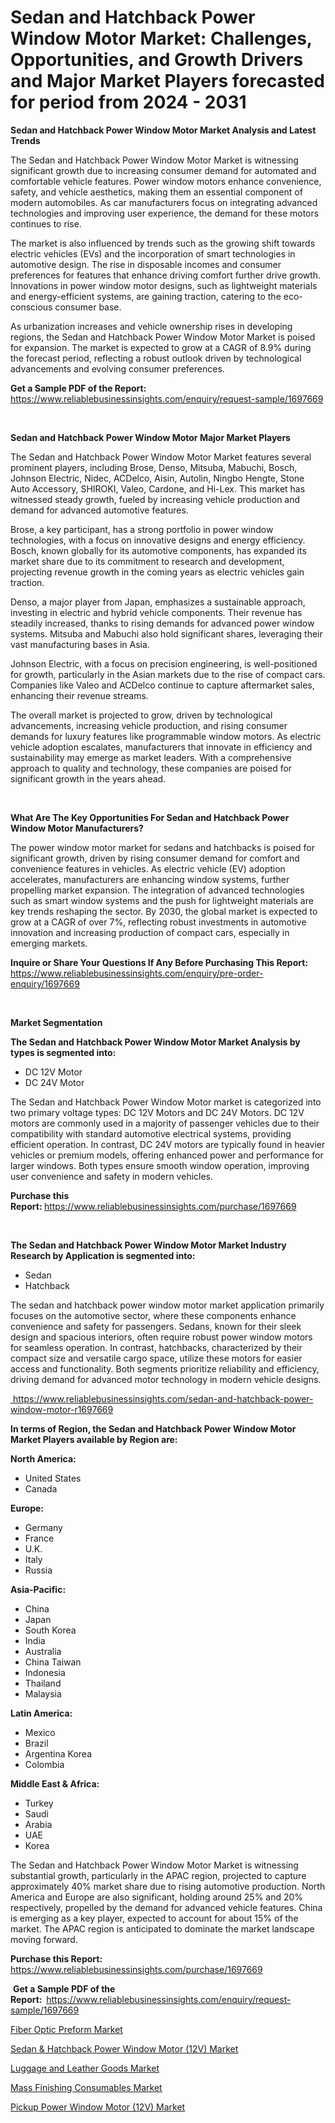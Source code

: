 <p><h1>Sedan and Hatchback Power Window Motor Market: Challenges, Opportunities, and Growth Drivers and Major Market Players forecasted for period from 2024 - 2031</h1></p><p><strong>Sedan and Hatchback Power Window Motor Market Analysis and Latest Trends</strong></p>
<p><p>The Sedan and Hatchback Power Window Motor Market is witnessing significant growth due to increasing consumer demand for automated and comfortable vehicle features. Power window motors enhance convenience, safety, and vehicle aesthetics, making them an essential component of modern automobiles. As car manufacturers focus on integrating advanced technologies and improving user experience, the demand for these motors continues to rise.</p><p>The market is also influenced by trends such as the growing shift towards electric vehicles (EVs) and the incorporation of smart technologies in automotive design. The rise in disposable incomes and consumer preferences for features that enhance driving comfort further drive growth. Innovations in power window motor designs, such as lightweight materials and energy-efficient systems, are gaining traction, catering to the eco-conscious consumer base. </p><p>As urbanization increases and vehicle ownership rises in developing regions, the Sedan and Hatchback Power Window Motor Market is poised for expansion. The market is expected to grow at a CAGR of 8.9% during the forecast period, reflecting a robust outlook driven by technological advancements and evolving consumer preferences.</p></p>
<p><strong>Get a Sample PDF of the Report:&nbsp;</strong> <a href="https://www.reliablebusinessinsights.com/enquiry/request-sample/1697669?utm_campaign=63&utm_medium=2&utm_source=Github&utm_content=ia&utm_term=12122024&utm_id=sedan-and-hatchback-power-window-motor">https://www.reliablebusinessinsights.com/enquiry/request-sample/1697669</a></p>
<p>&nbsp;</p>
<p><strong>Sedan and Hatchback Power Window Motor Major Market Players</strong></p>
<p><p>The Sedan and Hatchback Power Window Motor Market features several prominent players, including Brose, Denso, Mitsuba, Mabuchi, Bosch, Johnson Electric, Nidec, ACDelco, Aisin, Autolin, Ningbo Hengte, Stone Auto Accessory, SHIROKI, Valeo, Cardone, and Hi-Lex. This market has witnessed steady growth, fueled by increasing vehicle production and demand for advanced automotive features.</p><p>Brose, a key participant, has a strong portfolio in power window technologies, with a focus on innovative designs and energy efficiency. Bosch, known globally for its automotive components, has expanded its market share due to its commitment to research and development, projecting revenue growth in the coming years as electric vehicles gain traction.</p><p>Denso, a major player from Japan, emphasizes a sustainable approach, investing in electric and hybrid vehicle components. Their revenue has steadily increased, thanks to rising demands for advanced power window systems. Mitsuba and Mabuchi also hold significant shares, leveraging their vast manufacturing bases in Asia.</p><p>Johnson Electric, with a focus on precision engineering, is well-positioned for growth, particularly in the Asian markets due to the rise of compact cars. Companies like Valeo and ACDelco continue to capture aftermarket sales, enhancing their revenue streams.</p><p>The overall market is projected to grow, driven by technological advancements, increasing vehicle production, and rising consumer demands for luxury features like programmable window motors. As electric vehicle adoption escalates, manufacturers that innovate in efficiency and sustainability may emerge as market leaders. With a comprehensive approach to quality and technology, these companies are poised for significant growth in the years ahead.</p></p>
<p>&nbsp;</p>
<p><strong>What Are The Key Opportunities For Sedan and Hatchback Power Window Motor Manufacturers?</strong></p>
<p><p>The power window motor market for sedans and hatchbacks is poised for significant growth, driven by rising consumer demand for comfort and convenience features in vehicles. As electric vehicle (EV) adoption accelerates, manufacturers are enhancing window systems, further propelling market expansion. The integration of advanced technologies such as smart window systems and the push for lightweight materials are key trends reshaping the sector. By 2030, the global market is expected to grow at a CAGR of over 7%, reflecting robust investments in automotive innovation and increasing production of compact cars, especially in emerging markets.</p></p>
<p><strong>Inquire or Share Your Questions If Any Before Purchasing This Report:</strong> <a href="https://www.reliablebusinessinsights.com/enquiry/pre-order-enquiry/1697669?utm_campaign=63&utm_medium=2&utm_source=Github&utm_content=ia&utm_term=12122024&utm_id=sedan-and-hatchback-power-window-motor">https://www.reliablebusinessinsights.com/enquiry/pre-order-enquiry/1697669</a></p>
<p>&nbsp;</p>
<p><strong>Market Segmentation</strong></p>
<p><strong>The Sedan and Hatchback Power Window Motor Market Analysis by types is segmented into:</strong></p>
<p><ul><li>DC 12V Motor</li><li>DC 24V Motor</li></ul></p>
<p><p>The Sedan and Hatchback Power Window Motor market is categorized into two primary voltage types: DC 12V Motors and DC 24V Motors. DC 12V motors are commonly used in a majority of passenger vehicles due to their compatibility with standard automotive electrical systems, providing efficient operation. In contrast, DC 24V motors are typically found in heavier vehicles or premium models, offering enhanced power and performance for larger windows. Both types ensure smooth window operation, improving user convenience and safety in modern vehicles.</p></p>
<p><strong>Purchase this Report:&nbsp;</strong><a href="https://www.reliablebusinessinsights.com/purchase/1697669?utm_campaign=63&utm_medium=2&utm_source=Github&utm_content=ia&utm_term=12122024&utm_id=sedan-and-hatchback-power-window-motor">https://www.reliablebusinessinsights.com/purchase/1697669</a></p>
<p>&nbsp;</p>
<p><strong>The Sedan and Hatchback Power Window Motor Market Industry Research by Application is segmented into:</strong></p>
<p><ul><li>Sedan</li><li>Hatchback</li></ul></p>
<p><p>The sedan and hatchback power window motor market application primarily focuses on the automotive sector, where these components enhance convenience and safety for passengers. Sedans, known for their sleek design and spacious interiors, often require robust power window motors for seamless operation. In contrast, hatchbacks, characterized by their compact size and versatile cargo space, utilize these motors for easier access and functionality. Both segments prioritize reliability and efficiency, driving demand for advanced motor technology in modern vehicle designs.</p></p>
<p><a href="https://www.reliablebusinessinsights.com/sedan-and-hatchback-power-window-motor-r1697669?utm_campaign=63&utm_medium=2&utm_source=Github&utm_content=ia&utm_term=12122024&utm_id=sedan-and-hatchback-power-window-motor">&nbsp;https://www.reliablebusinessinsights.com/sedan-and-hatchback-power-window-motor-r1697669</a></p>
<p><strong>In terms of Region, the Sedan and Hatchback Power Window Motor Market Players available by Region are:</strong></p>
<p>
    <p> <strong> North America: </strong>
        <ul>
            <li>United States</li>
            <li>Canada</li>
        </ul>
        </p> 
    <p> <strong> Europe: </strong>
        <ul>
            <li>Germany</li>
            <li>France</li>
            <li>U.K.</li>
            <li>Italy</li>
            <li>Russia</li>
        </ul>
        </p> 
    <p> <strong> Asia-Pacific: </strong>
        <ul>
            <li>China</li>
            <li>Japan</li>
            <li>South Korea</li>
            <li>India</li>
            <li>Australia</li>
            <li>China Taiwan</li>
            <li>Indonesia</li>
            <li>Thailand</li>
            <li>Malaysia</li>
        </ul>
        </p> 
    <p> <strong> Latin America: </strong>
        <ul>
            <li>Mexico</li>
            <li>Brazil</li>
            <li>Argentina Korea</li>
            <li>Colombia</li>
        </ul>
        </p> 
    <p> <strong> Middle East & Africa: </strong>
        <ul>
            <li>Turkey</li>
            <li>Saudi</li>
            <li>Arabia</li>
            <li>UAE</li>
            <li>Korea</li>
        </ul>
    </p>
    </p>
<p><p>The Sedan and Hatchback Power Window Motor Market is witnessing substantial growth, particularly in the APAC region, projected to capture approximately 40% market share due to rising automotive production. North America and Europe are also significant, holding around 25% and 20% respectively, propelled by the demand for advanced vehicle features. China is emerging as a key player, expected to account for about 15% of the market. The APAC region is anticipated to dominate the market landscape moving forward.</p></p>
<p><strong>Purchase this Report: </strong><a href="https://www.reliablebusinessinsights.com/purchase/1697669?utm_campaign=63&utm_medium=2&utm_source=Github&utm_content=ia&utm_term=12122024&utm_id=sedan-and-hatchback-power-window-motor">https://www.reliablebusinessinsights.com/purchase/1697669</a></p>
<p>&nbsp;<strong>Get a Sample PDF of the Report:&nbsp;&nbsp;</strong><a href="https://www.reliablebusinessinsights.com/enquiry/request-sample/1697669?utm_campaign=63&utm_medium=2&utm_source=Github&utm_content=ia&utm_term=12122024&utm_id=sedan-and-hatchback-power-window-motor">https://www.reliablebusinessinsights.com/enquiry/request-sample/1697669</a></p>
<p><strong></strong></p>
<p><p><a href="https://www.linkedin.com/pulse/fiber-optic-preform-market-dynamics-application-types-emerging-qivae?utm_campaign=63&utm_medium=2&utm_source=Github&utm_content=ia&utm_term=12122024&utm_id=sedan-and-hatchback-power-window-motor">Fiber Optic Preform Market</a></p><p><a href="https://github.com/JubayerMia832/Market-Research-Report-List-1/blob/main/sedan-hatchback-power-window-motor-12v-market.md?utm_campaign=63&utm_medium=2&utm_source=Github&utm_content=ia&utm_term=12122024&utm_id=sedan-and-hatchback-power-window-motor">Sedan & Hatchback Power Window Motor (12V) Market</a></p><p><a href="https://www.linkedin.com/pulse/luggage-leather-goods-market-report-detailed-size-analysis-9tfff?utm_campaign=63&utm_medium=2&utm_source=Github&utm_content=ia&utm_term=12122024&utm_id=sedan-and-hatchback-power-window-motor">Luggage and Leather Goods Market</a></p><p><a href="https://www.linkedin.com/pulse/mass-finishing-consumables-market-analysis-current-trends-industry-26nye?utm_campaign=63&utm_medium=2&utm_source=Github&utm_content=ia&utm_term=12122024&utm_id=sedan-and-hatchback-power-window-motor">Mass Finishing Consumables Market</a></p><p><a href="https://github.com/millionkaryn68/Market-Research-Report-List-1/blob/main/pickup-power-window-motor-12v-market.md?utm_campaign=63&utm_medium=2&utm_source=Github&utm_content=ia&utm_term=12122024&utm_id=sedan-and-hatchback-power-window-motor">Pickup Power Window Motor (12V) Market</a></p></p>